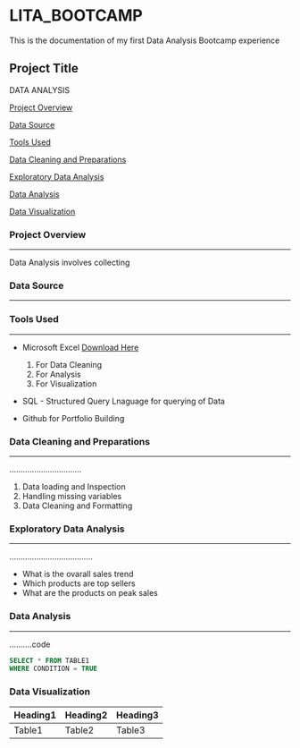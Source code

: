 # LITA_BOOTCAMP

This is the documentation of my first Data Analysis Bootcamp experience
## Project Title
DATA ANALYSIS

[Project Overview](#project-overview)

[Data Source](#data-source)

[Tools Used](#tools-used)

[Data Cleaning and Preparations](#data-cleaning-and-preparations)

[Exploratory Data Analysis](#exploratory-data-analysis)

[Data Analysis](#data-analysis)

[Data Visualization](#data-visualization)


### Project Overview
---
Data Analysis involves collecting
### Data Source
---
### Tools Used
---
- Microsoft Excel [Download Here]() 
  1. For Data Cleaning
  2. For Analysis
  3. For Visualization
     
- SQL - Structured Query Lnaguage for querying of Data
- Github for Portfolio Building

### Data Cleaning and Preparations
---
................................
1. Data loading and Inspection
2. Handling missing variables
3. Data Cleaning and Formatting

### Exploratory Data Analysis
---
.....................................
- What is the ovarall sales trend
- Which products are top sellers
- What are the products on peak sales

### Data Analysis
---
..........code

```SQL
SELECT * FROM TABLE1
WHERE CONDITION = TRUE
```
### Data Visualization



|Heading1|Heading2|Heading3|
|--------|--------|--------|
|Table1|Table2|Table3|

